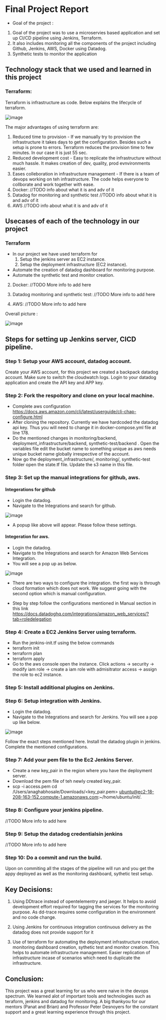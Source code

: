 # Final Project Report

* Goal of the project :

1. Goal of the project was to use a microservies based application and set up CI/CD pipeline using Jenkins, Terraform. 
2. It also includes monitoring all the components of the project including Github, Jenkins, AWS, Docker using Datadog.
3. Synthetic tests to monitor the application

## Technology stack that we used and learned in this project

### Terraform:

Terraform is infrastructure as code. Below explains the lifecycle of terraform.

![image](https://user-images.githubusercontent.com/55074591/144973120-a9462fac-2905-4800-b186-c5e3af23118f.png)

The major advantages of using terraform are:
1. Reduced time to provision - If we manually try to provision the infrastructure it takes days to get the configuration. Besides such a setup is prone to errors. Terraform reduces the provision time to few minutes. In our case it is just 55 sec.
2. Reduced development cost - Easy to replicate the infrastructure without much hassle. It makes creation of dev, quality, prod evnvironments easier.
3. Eases colleboration in infrastructure management - If there is a team of devops working on teh infrastructure. The code helps everyone to collborate and work together with ease.
2. Docker: //TODO info about what it is and adv of it
3. Datadog for monitoring and synthetic test //TODO info about what it is and adv of it
4. AWS //TODO info about what it is and adv of it

## Usecases of each of the technology in our project

### Terraform

* In our project we have used terraform for 
  1. Setup the jenkins server as EC2 instance.
  2. Setup the deployment infrastructure (EC2 instance).
* Automate the creation of datadog dashboard for monitoring purpose.
* Automate the synthetic test and monitor creation.

2. Docker: //TODO More info to add here



3. Datadog monitoring and synthetic test: //TODO More info to add here



4. AWS: //TODO More info to add here

Overall picture :

![image](https://user-images.githubusercontent.com/55074591/144975886-ac0a8bee-6a15-4225-be0a-36147e6734ba.png)




## Steps for setting up Jenkins server, CICD pipeline.

### Step 1: Setup your AWS account, datadog account.

Create your AWS account, for this project we created a backpack datadog account. Make sure to switch the cloudwatch logs.
Login to your datadog application and create the API key and APP key.


### Step 2: Fork the respoitory and clone on your local machine.
* Complete aws configuration https://docs.aws.amazon.com/cli/latest/userguide/cli-chap-configure.html
* After cloning the repository. Currently we have hardcoded the datadog api key. Thus you will need to change it in docker-compose.yml file at line 178.
* Do the mentioned changes in monitoring/backend, deployment_infrastructure/backend, synthetic-test/backend . Open the variables file edit the bucket name to something unique as aws needs unique bucket name globally irrespective of the account.
* Now go the deployment_infrastructure/, monitoring/, synthetic-test folder open the state.tf file. Update the s3 name in this file.

### Step 3: Set up the manual integrations for github, aws.

#### Integerations for github
* Login the datadog.
* Navigate to the Integrations and search for github.

![image](https://user-images.githubusercontent.com/55074591/144971059-c27387aa-4c4b-4c4e-890f-0604e96cfc0e.png)

* A popup like above will appear. Please follow these settings.

#### Integeration for aws.
* Login the datadog.
* Navigate to the Integrations and search for Amazon Web Services Integration.
* You will see a pop up as below.

![image](https://user-images.githubusercontent.com/55074591/144971807-bd40b43e-51d0-4b7b-a4f8-e5586d971c6c.png)

* There are two ways to configure the integration. the first way is through cloud formation which does not work. We suggest going with the second option which is manual configuration.

* Step by step follow the configurations mentioned in Manual section in this link https://docs.datadoghq.com/integrations/amazon_web_services/?tab=roledelegation


### Step 4: Create a EC2 Jenkins Server using terraform.
* Run the jenkins-init.tf using the below commands
* terraform init
* terraform plan
* terraform apply
* Go to the aws console open the instance. Click actions -> security -> modify iam role -> create a iam role with admisitrator access -> assign the role to ec2 instance.

### Step 5: Install additional plugins on Jenkins.

### Step 6: Setup integration with Jenkins.
* Login the datadog.
* Navigate to the Integrations and search for Jenkins.
You will see a pop up like below.

![image](https://user-images.githubusercontent.com/55074591/144972354-a95ddef8-d1d2-4d6b-888e-e3de6d7e755e.png)

Follow the exact steps mentioned here. Install the datadog plugin in jenkins. Complete the mentioned configurations.

### Step 7: Add your pem file to the Ec2 Jenkins Server.
* Create a new key_pair in the region where you have the deployment server.
* Download the pem file of teh newly created key_pair.
* scp -i access.pem cd /Users/anaghabhosale/Downloads/<key_pair.pem>  ubuntu@ec2-18-208-163-152.compute-1.amazonaws.com:~/home/ubuntu/init/.


### Step 8: Configure your jenkins pipeline.
//TODO More info to add here

### Step 9: Setup the datadog credentialsin jenkins
//TODO More info to add here

### Step 10: Do a commit and run the build.
Upon on commiting all the stages of the pipeline will run and you get the appy deployed as well as the monitoring dashboard, sythetic test setup.


## Key Decisions:

1. Using DDtrace instead of opentelementry and jaeger. It helps to avoid development effort required for tagging the services for the monitoring purpose. As dd-trace requires some configuration in the environment and no code change.

2. Using Jenkins for continuous integration continuous delivery as the datadog does not provide support for it

3. Use of terraform for automating the deployment infrastructure creation, monitoring dashboard creation, sythetic test and monitor creation. This helps to automate infrastructure management. Easier replication of infrastructure incase of scenarios which need to duplicate the infrastructure.

## Conclusion:

This project was a great learning for us who were naive in the devops spectrum. We learned alot of important tools and technologies such as teraform, jenkins and datadog for monitoring. A big thankyou for our mentors (Panat and Brian) and Professor Peter Desnoyers for the constant support and a great learning experience through this project.









